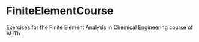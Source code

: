 # FiniteElementCourse
Exercises for the Finite Element Analysis in Chemical Engineering course of AUTh
